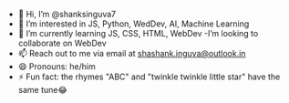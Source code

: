 - 👋 Hi, I’m @shanksinguva7
- 👀 I’m interested in JS, Python, WedDev, AI, Machine Learning
- 🌱 I’m currently learning JS, CSS, HTML, WebDev
-I’m looking to collaborate on WebDev
- 📫 Reach out to me via email at shashank.inguva@outlook.in
- 😄 Pronouns: he/him
- ⚡ Fun fact: the rhymes "ABC" and "twinkle twinkle little star" have the same tune😂

<!---
shanksinguva7/shanksinguva7 is a ✨ special ✨ repository because its `README.md` (this file) appears on your GitHub profile.
You can click the Preview link to take a look at your changes.
--->
